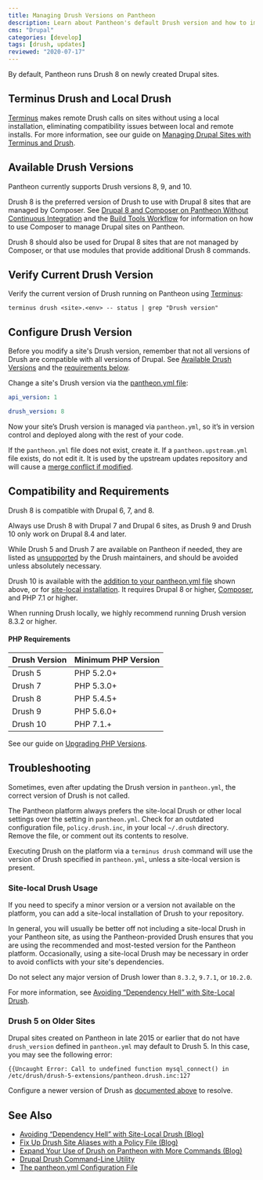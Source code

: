 ```yaml
---
title: Managing Drush Versions on Pantheon
description: Learn about Pantheon's default Drush version and how to implement site-local usage.
cms: "Drupal"
categories: [develop]
tags: [drush, updates]
reviewed: "2020-07-17"
---
```


By default, Pantheon runs Drush 8 on newly created Drupal sites.

## Terminus Drush and Local Drush

[Terminus](/terminus/) makes remote Drush calls on sites without using a local installation, eliminating compatibility issues between local and remote installs. For more information, see our guide on [Managing Drupal Sites with Terminus and Drush](/guides/terminus-drupal-site-management/).

## Available Drush Versions

Pantheon currently supports Drush versions 8, 9, and 10.

Drush 8 is the preferred version of Drush to use with Drupal 8 sites that are managed by Composer. See [Drupal 8 and Composer on Pantheon Without Continuous Integration](/guides/drupal-8-composer-no-ci/) and the [Build Tools Workflow](/guides/build-tools/) for information on how to use Composer to manage Drupal sites on Pantheon.

Drush 8 should also be used for Drupal 8 sites that are not managed by Composer, or that use modules that provide additional Drush 8 commands.

## Verify Current Drush Version

Verify the current version of Drush running on Pantheon using [Terminus](/terminus/):

```bash{promptUser: user}
terminus drush <site>.<env> -- status | grep "Drush version"
```

## Configure Drush Version

Before you modify a site's Drush version, remember that not all versions of Drush are compatible with all versions of Drupal. See [Available Drush Versions](#available-drush-versions) and the [requirements below](#compatibility-and-requirements).

Change a site's Drush version via the [pantheon.yml file](/pantheon-yml/):

```yaml:title=pantheon.yml
api_version: 1

drush_version: 8
```

Now your site’s Drush version is managed via `pantheon.yml`, so it’s in version control and deployed along with the rest of your code.

<Alert title="Note" type="info">

If the `pantheon.yml` file does not exist, create it. If a `pantheon.upstream.yml` file exists, do not edit it. It is used by the upstream updates repository and will cause a [merge conflict if modified](/core-updates#error-updating-conflict-modifydelete-pantheonupstreamyml-deleted-in-head-and-modified-in-upstreammaster-version-upstreammaster-of-pantheonupstreamyml-left-in-tree).

</Alert>

## Compatibility and Requirements

Drush 8 is compatible with Drupal 6, 7, and 8.

Always use Drush 8 with Drupal 7 and Drupal 6 sites, as Drush 9 and Drush 10 only work on Drupal 8.4 and later.

While Drush 5 and Drush 7 are available on Pantheon if needed, they are listed as [unsupported](https://docs.drush.org/en/8.x/install/#drupal-compatibility) by the Drush maintainers, and should be avoided unless absolutely necessary.

Drush 10 is available with the [addition to your pantheon.yml file](#configure-drush-version) shown above, or for [site-local installation](#site-local-drush-usage). It requires Drupal 8 or higher, [Composer](/composer/), and PHP 7.1 or higher.

<Alert title="Note" type="info">

When running Drush locally, we highly recommend running Drush version 8.3.2 or higher.

</Alert>

#### PHP Requirements

| Drush Version | Minimum PHP Version |
|:------------- |:------------------- |
| Drush 5       | PHP 5.2.0+          |
| Drush 7       | PHP 5.3.0+          |
| Drush 8       | PHP 5.4.5+          |
| Drush 9       | PHP 5.6.0+          |
| Drush 10      | PHP 7.1.+           |

See our guide on [Upgrading PHP Versions](/php-versions).

## Troubleshooting

Sometimes, even after updating the Drush version in `pantheon.yml`, the correct version of Drush is not called.

The Pantheon platform always prefers the site-local Drush or other local settings over the setting in `pantheon.yml`. Check for an outdated configuration file, `policy.drush.inc`, in your local `~/.drush` directory. Remove the file, or comment out its contents to resolve.

Executing Drush on the platform via a `terminus drush` command will use the version of Drush specified in `pantheon.yml`, unless a site-local version is present.

### Site-local Drush Usage

If you need to specify a minor version or a version not available on the platform, you can add a site-local installation of Drush to your repository.

In general, you will usually be better off not including a site-local Drush in your Pantheon site, as using the Pantheon-provided Drush ensures that you are using the recommended and most-tested version for the Pantheon platform. Occasionally, using a site-local Drush may be necessary in order to avoid conflicts with your site's dependencies.

Do not select any major version of Drush lower than `8.3.2`, `9.7.1`, or `10.2.0`.

For more information, see [Avoiding “Dependency Hell” with Site-Local Drush](https://pantheon.io/blog/avoiding-dependency-hell-site-local-drush).

### Drush 5 on Older Sites

Drupal sites created on Pantheon in late 2015 or earlier that do not have `drush_version` defined in `pantheon.yml` may default to Drush 5. In this case, you may see the following error:

```none
{{Uncaught Error: Call to undefined function mysql_connect() in /etc/drush/drush-5-extensions/pantheon.drush.inc:127
```

Configure a newer version of Drush as [documented above](#configure-drush-version) to resolve.

## See Also

- [Avoiding “Dependency Hell” with Site-Local Drush (Blog)](https://pantheon.io/blog/avoiding-dependency-hell-site-local-drush)
- [Fix Up Drush Site Aliases with a Policy File (Blog)](https://pantheon.io/blog/fix-drush-site-aliases-policy-file)
- [Expand Your Use of Drush on Pantheon with More Commands (Blog)](https://pantheon.io/blog/expand-use-drush-pantheon-more-commands)
- [Drupal Drush Command-Line Utility](/drush/)
- [The pantheon.yml Configuration File](/pantheon-yml)
